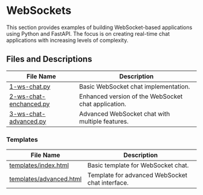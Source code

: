 # WebSockets

This section provides examples of building WebSocket-based applications using Python and FastAPI. The focus is on creating real-time chat applications with increasing levels of complexity.

## Files and Descriptions

| File Name                                      | Description                                                       |
|------------------------------------------------|-------------------------------------------------------------------|
| [1-ws-chat.py](1-ws-chat.py)                   | Basic WebSocket chat implementation.                              |
| [2-ws-chat-enchanced.py](2-ws-chat-enchanced.py) | Enhanced version of the WebSocket chat application.               |
| [3-ws-chat-advanced.py](3-ws-chat-advanced.py)  | Advanced WebSocket chat with multiple features.                   |

### Templates

| File Name                                      | Description                                                       |
|------------------------------------------------|-------------------------------------------------------------------|
| [templates/index.html](templates/index.html)   | Basic template for WebSocket chat.                                |
| [templates/advanced.html](templates/advanced.html) | Template for advanced WebSocket chat interface.                  |
